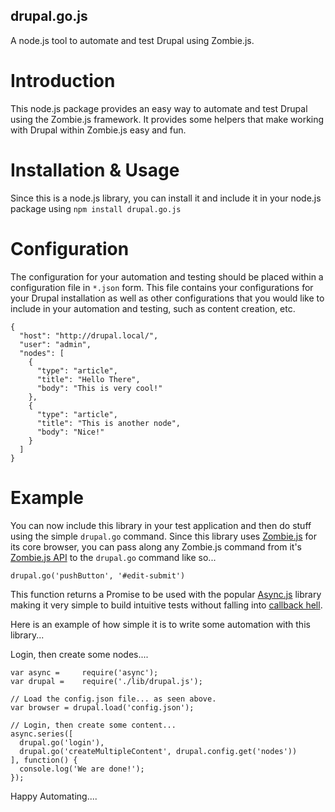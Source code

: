 drupal.go.js
------------------------

A node.js tool to automate and test Drupal using Zombie.js.

Introduction
========================
This node.js package provides an easy way to automate and test Drupal using
the Zombie.js framework.  It provides some helpers that make working with
Drupal within Zombie.js easy and fun.

Installation & Usage
=====================
Since this is a node.js library, you can install it and include it in your node.js
package using ```npm install drupal.go.js```

Configuration
==============
The configuration for your automation and testing should be placed within a
configuration file in ```*.json``` form.  This file contains your configurations
for your Drupal installation as well as other configurations that you would like
to include in your automation and testing, such as content creation, etc.
```
{
  "host": "http://drupal.local/",
  "user": "admin",
  "nodes": [
    {
      "type": "article",
      "title": "Hello There",
      "body": "This is very cool!"
    },
    {
      "type": "article",
      "title": "This is another node",
      "body": "Nice!"
    }
  ]
}

```

Example
==============
You can now include this library in your test application and then do stuff
using the simple ```drupal.go``` command.  Since this library uses
<a href='http://zombie.labnotes.org'>Zombie.js</a> for its core browser, you can
pass along any Zombie.js command from it's <a href="http://zombie.labnotes.org/API">Zombie.js API</a>
to the ```drupal.go``` command like so...

```
drupal.go('pushButton', '#edit-submit')
```

This function returns a Promise to be used with the popular <a href="https://github.com/caolan/async">Async.js</a>
library making it very simple to build intuitive tests without falling into <a href="https://www.google.com/search?q=javascript+callback+hell">callback hell</a>.

Here is an example of how simple it is to write some automation with this library...

Login, then create some nodes....
```
var async =     require('async');
var drupal =    require('./lib/drupal.js');

// Load the config.json file... as seen above.
var browser = drupal.load('config.json');

// Login, then create some content...
async.series([
  drupal.go('login'),
  drupal.go('createMultipleContent', drupal.config.get('nodes'))
], function() {
  console.log('We are done!');
});
```

Happy Automating....
